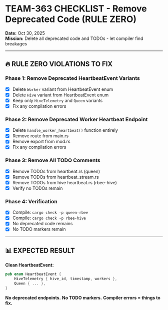 # TEAM-363 CHECKLIST - Remove Deprecated Code (RULE ZERO)

**Date:** Oct 30, 2025  
**Mission:** Delete all deprecated code and TODOs - let compiler find breakages

---

## 🔥 **RULE ZERO VIOLATIONS TO FIX**

### **Phase 1: Remove Deprecated HeartbeatEvent Variants**
- [x] Delete `Worker` variant from HeartbeatEvent enum
- [x] Delete `Hive` variant from HeartbeatEvent enum
- [x] Keep only `HiveTelemetry` and `Queen` variants
- [x] Fix any compilation errors

### **Phase 2: Remove Deprecated Worker Heartbeat Endpoint**
- [x] Delete `handle_worker_heartbeat()` function entirely
- [x] Remove route from main.rs
- [x] Remove export from mod.rs
- [x] Fix any compilation errors

### **Phase 3: Remove All TODO Comments**
- [x] Remove TODOs from heartbeat.rs (queen)
- [x] Remove TODOs from heartbeat_stream.rs
- [x] Remove TODOs from hive heartbeat.rs (rbee-hive)
- [x] Verify no TODOs remain

### **Phase 4: Verification**
- [x] Compile: `cargo check -p queen-rbee`
- [x] Compile: `cargo check -p rbee-hive`
- [x] No deprecated code remains
- [x] No TODO markers remain

---

## 📊 **EXPECTED RESULT**

**Clean HeartbeatEvent:**
```rust
pub enum HeartbeatEvent {
    HiveTelemetry { hive_id, timestamp, workers },
    Queen { ... },
}
```

**No deprecated endpoints.**
**No TODO markers.**
**Compiler errors = things to fix.**
